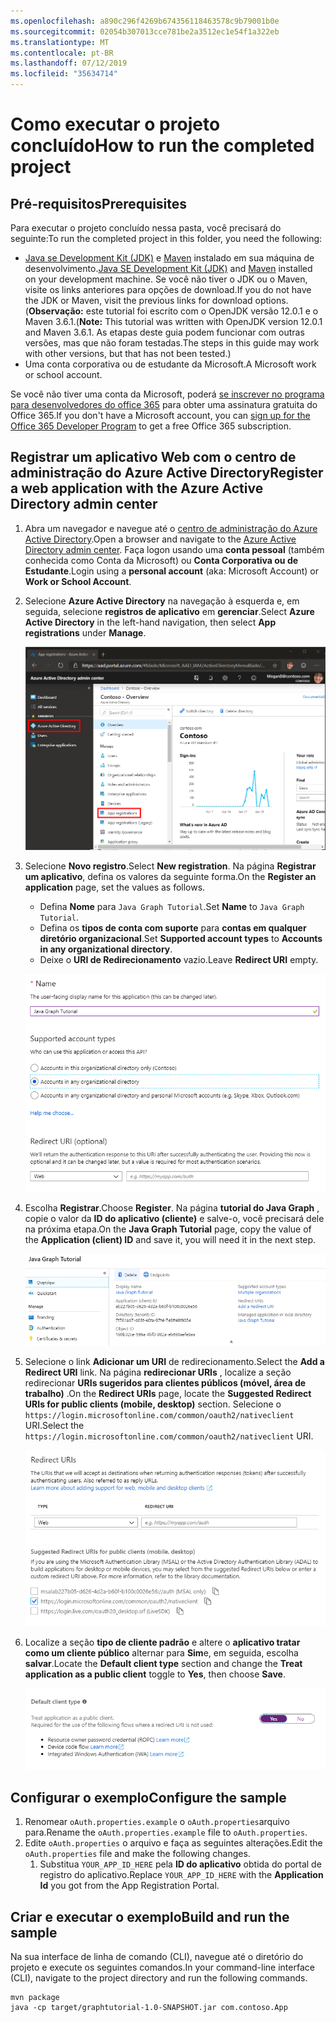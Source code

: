 ```yaml
---
ms.openlocfilehash: a890c296f4269b674356118463578c9b79001b0e
ms.sourcegitcommit: 02054b307013cce781be2a3512ec1e54f1a322eb
ms.translationtype: MT
ms.contentlocale: pt-BR
ms.lasthandoff: 07/12/2019
ms.locfileid: "35634714"
---
```

# <a name="how-to-run-the-completed-project"></a><span data-ttu-id="3c873-101">Como executar o projeto concluído</span><span class="sxs-lookup"><span data-stu-id="3c873-101">How to run the completed project</span></span>

## <a name="prerequisites"></a><span data-ttu-id="3c873-102">Pré-requisitos</span><span class="sxs-lookup"><span data-stu-id="3c873-102">Prerequisites</span></span>

<span data-ttu-id="3c873-103">Para executar o projeto concluído nessa pasta, você precisará do seguinte:</span><span class="sxs-lookup"><span data-stu-id="3c873-103">To run the completed project in this folder, you need the following:</span></span>

- <span data-ttu-id="3c873-104">[Java se Development Kit (JDK)](https://java.com/en/download/faq/develop.xml) e [Maven](https://maven.apache.org/) instalado em sua máquina de desenvolvimento.</span><span class="sxs-lookup"><span data-stu-id="3c873-104">[Java SE Development Kit (JDK)](https://java.com/en/download/faq/develop.xml) and [Maven](https://maven.apache.org/) installed on your development machine.</span></span> <span data-ttu-id="3c873-105">Se você não tiver o JDK ou o Maven, visite os links anteriores para opções de download.</span><span class="sxs-lookup"><span data-stu-id="3c873-105">If you do not have the JDK or Maven, visit the previous links for download options.</span></span> <span data-ttu-id="3c873-106">(**Observação:** este tutorial foi escrito com o OpenJDK versão 12.0.1 e o Maven 3.6.1.</span><span class="sxs-lookup"><span data-stu-id="3c873-106">(**Note:** This tutorial was written with OpenJDK version 12.0.1 and Maven 3.6.1.</span></span> <span data-ttu-id="3c873-107">As etapas deste guia podem funcionar com outras versões, mas que não foram testadas.</span><span class="sxs-lookup"><span data-stu-id="3c873-107">The steps in this guide may work with other versions, but that has not been tested.)</span></span>
- <span data-ttu-id="3c873-108">Uma conta corporativa ou de estudante da Microsoft.</span><span class="sxs-lookup"><span data-stu-id="3c873-108">A Microsoft work or school account.</span></span>

<span data-ttu-id="3c873-109">Se você não tiver uma conta da Microsoft, poderá [se inscrever no programa para desenvolvedores do office 365](https://developer.microsoft.com/office/dev-program) para obter uma assinatura gratuita do Office 365.</span><span class="sxs-lookup"><span data-stu-id="3c873-109">If you don't have a Microsoft account, you can [sign up for the Office 365 Developer Program](https://developer.microsoft.com/office/dev-program) to get a free Office 365 subscription.</span></span>

## <a name="register-a-web-application-with-the-azure-active-directory-admin-center"></a><span data-ttu-id="3c873-110">Registrar um aplicativo Web com o centro de administração do Azure Active Directory</span><span class="sxs-lookup"><span data-stu-id="3c873-110">Register a web application with the Azure Active Directory admin center</span></span>

1. <span data-ttu-id="3c873-111">Abra um navegador e navegue até o [centro de administração do Azure Active Directory](https://aad.portal.azure.com).</span><span class="sxs-lookup"><span data-stu-id="3c873-111">Open a browser and navigate to the [Azure Active Directory admin center](https://aad.portal.azure.com).</span></span> <span data-ttu-id="3c873-112">Faça logon usando uma **conta pessoal** (também conhecida como Conta da Microsoft) ou **Conta Corporativa ou de Estudante**.</span><span class="sxs-lookup"><span data-stu-id="3c873-112">Login using a **personal account** (aka: Microsoft Account) or **Work or School Account**.</span></span>

1. <span data-ttu-id="3c873-113">Selecione **Azure Active Directory** na navegação à esquerda e, em seguida, selecione **registros de aplicativo** em **gerenciar**.</span><span class="sxs-lookup"><span data-stu-id="3c873-113">Select **Azure Active Directory** in the left-hand navigation, then select **App registrations** under **Manage**.</span></span>

    ![<span data-ttu-id="3c873-114">Uma captura de tela dos registros de aplicativo</span><span class="sxs-lookup"><span data-stu-id="3c873-114">A screenshot of the App registrations</span></span> ](/tutorial/images/aad-portal-app-registrations.png)

1. <span data-ttu-id="3c873-115">Selecione **Novo registro**.</span><span class="sxs-lookup"><span data-stu-id="3c873-115">Select **New registration**.</span></span> <span data-ttu-id="3c873-116">Na página **Registrar um aplicativo**, defina os valores da seguinte forma.</span><span class="sxs-lookup"><span data-stu-id="3c873-116">On the **Register an application** page, set the values as follows.</span></span>

    - <span data-ttu-id="3c873-117">Defina **Nome** para `Java Graph Tutorial`.</span><span class="sxs-lookup"><span data-stu-id="3c873-117">Set **Name** to `Java Graph Tutorial`.</span></span>
    - <span data-ttu-id="3c873-118">Defina os **tipos de conta com suporte** para **contas em qualquer diretório organizacional**.</span><span class="sxs-lookup"><span data-stu-id="3c873-118">Set **Supported account types** to **Accounts in any organizational directory**.</span></span>
    - <span data-ttu-id="3c873-119">Deixe o **URI de Redirecionamento** vazio.</span><span class="sxs-lookup"><span data-stu-id="3c873-119">Leave **Redirect URI** empty.</span></span>

    ![Uma captura de tela da página registrar um aplicativo](/tutorial/images/aad-register-an-app.png)

1. <span data-ttu-id="3c873-121">Escolha **Registrar**.</span><span class="sxs-lookup"><span data-stu-id="3c873-121">Choose **Register**.</span></span> <span data-ttu-id="3c873-122">Na página **tutorial do Java Graph** , copie o valor da **ID do aplicativo (cliente)** e salve-o, você precisará dele na próxima etapa.</span><span class="sxs-lookup"><span data-stu-id="3c873-122">On the **Java Graph Tutorial** page, copy the value of the **Application (client) ID** and save it, you will need it in the next step.</span></span>

    ![Uma captura de tela da ID do aplicativo do novo registro de aplicativo](/tutorial/images/aad-application-id.png)

1. <span data-ttu-id="3c873-124">Selecione o link **Adicionar um URI** de redirecionamento.</span><span class="sxs-lookup"><span data-stu-id="3c873-124">Select the **Add a Redirect URI** link.</span></span> <span data-ttu-id="3c873-125">Na página **redirecionar URIs** , localize a seção redirecionar **URIs sugeridos para clientes públicos (móvel, área de trabalho)** .</span><span class="sxs-lookup"><span data-stu-id="3c873-125">On the **Redirect URIs** page, locate the **Suggested Redirect URIs for public clients (mobile, desktop)** section.</span></span> <span data-ttu-id="3c873-126">Selecione o `https://login.microsoftonline.com/common/oauth2/nativeclient` URI.</span><span class="sxs-lookup"><span data-stu-id="3c873-126">Select the `https://login.microsoftonline.com/common/oauth2/nativeclient` URI.</span></span>

    ![Captura de tela da página URIs de redirecionamento](/tutorial/images/aad-redirect-uris.png)

1. <span data-ttu-id="3c873-128">Localize a seção **tipo de cliente padrão** e altere o **aplicativo tratar como um cliente público** alternar para **Sim**e, em seguida, escolha **salvar**.</span><span class="sxs-lookup"><span data-stu-id="3c873-128">Locate the **Default client type** section and change the **Treat application as a public client** toggle to **Yes**, then choose **Save**.</span></span>

    ![Uma captura de tela da seção tipo de cliente padrão](/tutorial/images/aad-default-client-type.png)

## <a name="configure-the-sample"></a><span data-ttu-id="3c873-130">Configurar o exemplo</span><span class="sxs-lookup"><span data-stu-id="3c873-130">Configure the sample</span></span>

1. <span data-ttu-id="3c873-131">Renomear `oAuth.properties.example` o `oAuth.properties`arquivo para.</span><span class="sxs-lookup"><span data-stu-id="3c873-131">Rename the `oAuth.properties.example` file to `oAuth.properties`.</span></span>
1. <span data-ttu-id="3c873-132">Edite `oAuth.properties` o arquivo e faça as seguintes alterações.</span><span class="sxs-lookup"><span data-stu-id="3c873-132">Edit the `oAuth.properties` file and make the following changes.</span></span>
    1. <span data-ttu-id="3c873-133">Substitua `YOUR_APP_ID_HERE` pela **ID do aplicativo** obtida do portal de registro do aplicativo.</span><span class="sxs-lookup"><span data-stu-id="3c873-133">Replace `YOUR_APP_ID_HERE` with the **Application Id** you got from the App Registration Portal.</span></span>

## <a name="build-and-run-the-sample"></a><span data-ttu-id="3c873-134">Criar e executar o exemplo</span><span class="sxs-lookup"><span data-stu-id="3c873-134">Build and run the sample</span></span>

<span data-ttu-id="3c873-135">Na sua interface de linha de comando (CLI), navegue até o diretório do projeto e execute os seguintes comandos.</span><span class="sxs-lookup"><span data-stu-id="3c873-135">In your command-line interface (CLI), navigate to the project directory and run the following commands.</span></span>

```Shell
mvn package
java -cp target/graphtutorial-1.0-SNAPSHOT.jar com.contoso.App
```
